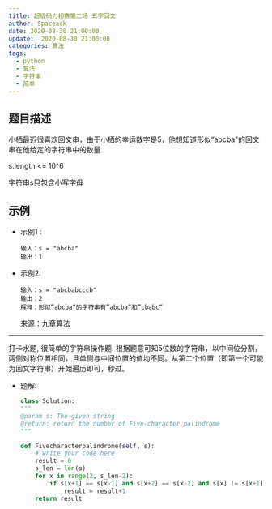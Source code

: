 ```yaml
---
title: 超级码力初赛第二场 五字回文
author: Spaceack
date: 2020-08-30 21:00:00
update:  2020-08-30 21:00:00
categories: 算法
tags: 
  - python
  - 算法
  - 字符串
  - 简单
---
```


## 题目描述
小栖最近很喜欢回文串，由于小栖的幸运数字是5，他想知道形似“abcba"的回文串在他给定的字符串中的数量

s.length <= 10^6

字符串s只包含小写字母


## 示例
- 示例1 :
    ```
    输入：s = "abcba"
    输出：1
    ```
- 示例2:
    ```
    输入：s = "abcbabcccb"
    输出：2
    解释：形似”abcba“的字符串有”abcba“和”cbabc“
    ```

    来源：九章算法
    

---
打卡水题, 很简单的字符串操作题. 根据题意可知5位数的字符串，以中间位分割，两侧对称位置相同，且单侧与中间位置的值均不同。从第二个位置（即第一个可能为回文字符串）开始遍历即可，秒过。
- 题解:

    ```python
    class Solution:
    """
    @param s: The given string
    @return: return the number of Five-character palindrome
    """

    def Fivecharacterpalindrome(self, s):
        # write your code here
        result = 0
        s_len = len(s)
        for x in range(2, s_len-2):
            if s[x+1] == s[x-1] and s[x+2] == s[x-2] and s[x] != s[x+1] and  s[x] != s[x+2] and s[x+1] != s[x+2]:
                result = result+1
        return result
    ```
